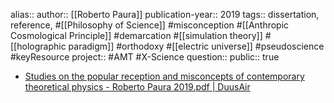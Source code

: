 alias::
author:: [[Roberto Paura]] 
publication-year:: 2019
tags:: dissertation, reference, #[[Philosophy of Science]] #misconception #[[Anthropic Cosmological Principle]] #demarcation #[[simulation theory]] #[[holographic paradigm]] #orthodoxy #[[electric universe]] #pseudoscience #keyResource 
project:: #AMT #X-Science 
question::
public:: true

- [Studies on the popular reception and misconcepts of contemporary theoretical physics - Roberto Paura 2019.pdf | DuusAir](hook://file/olICS8QxX?p=QU1UICYgWC1TY2llbmNlL1BoaWxvc29waHkgb2YgU2NpZW5jZSwgRXBpc3RlbW9sb2d5LCBPbnRvbG9neSwgTWV0YXBoeXNpY3M=&n=Studies%20on%20the%20popular%20reception%20and%20misconcepts%20of%20contemporary%20theoretical%20physics%20%2D%20Roberto%20Paura%202019%2Epdf)